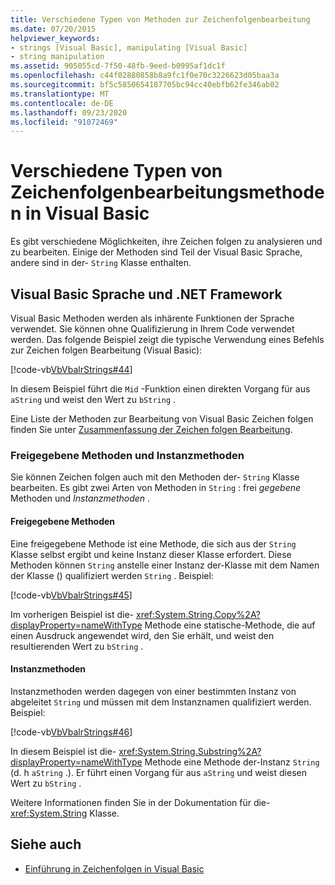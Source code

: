 ```yaml
---
title: Verschiedene Typen von Methoden zur Zeichenfolgenbearbeitung
ms.date: 07/20/2015
helpviewer_keywords:
- strings [Visual Basic], manipulating [Visual Basic]
- string manipulation
ms.assetid: 905055cd-7f50-48fb-9eed-b0995af1dc1f
ms.openlocfilehash: c44f02880858b8a9fc1f0e70c3226623d05baa3a
ms.sourcegitcommit: bf5c5850654187705bc94cc40ebfb62fe346ab02
ms.translationtype: MT
ms.contentlocale: de-DE
ms.lasthandoff: 09/23/2020
ms.locfileid: "91072469"
---
```

# <a name="types-of-string-manipulation-methods-in-visual-basic"></a>Verschiedene Typen von Zeichenfolgenbearbeitungsmethoden in Visual Basic

Es gibt verschiedene Möglichkeiten, ihre Zeichen folgen zu analysieren und zu bearbeiten. Einige der Methoden sind Teil der Visual Basic Sprache, andere sind in der- `String` Klasse enthalten.  
  
## <a name="visual-basic-language-and-the-net-framework"></a>Visual Basic Sprache und .NET Framework  

 Visual Basic Methoden werden als inhärente Funktionen der Sprache verwendet. Sie können ohne Qualifizierung in Ihrem Code verwendet werden. Das folgende Beispiel zeigt die typische Verwendung eines Befehls zur Zeichen folgen Bearbeitung (Visual Basic):  
  
 [!code-vb[VbVbalrStrings#44](~/samples/snippets/visualbasic/VS_Snippets_VBCSharp/VbVbalrStrings/VB/Class2.vb#44)]  
  
 In diesem Beispiel führt die `Mid` -Funktion einen direkten Vorgang für aus `aString` und weist den Wert zu `bString` .  
  
 Eine Liste der Methoden zur Bearbeitung von Visual Basic Zeichen folgen finden Sie unter [Zusammenfassung der Zeichen folgen Bearbeitung](../../../language-reference/keywords/string-manipulation-summary.md).  
  
### <a name="shared-methods-and-instance-methods"></a>Freigegebene Methoden und Instanzmethoden  

 Sie können Zeichen folgen auch mit den Methoden der- `String` Klasse bearbeiten. Es gibt zwei Arten von Methoden in `String` : frei *gegebene* Methoden und *Instanzmethoden* .  
  
#### <a name="shared-methods"></a>Freigegebene Methoden  

 Eine freigegebene Methode ist eine Methode, die sich aus der `String` Klasse selbst ergibt und keine Instanz dieser Klasse erfordert. Diese Methoden können `String` anstelle einer Instanz der-Klasse mit dem Namen der Klasse () qualifiziert werden `String` . Beispiel:  
  
 [!code-vb[VbVbalrStrings#45](~/samples/snippets/visualbasic/VS_Snippets_VBCSharp/VbVbalrStrings/VB/Class2.vb#45)]  
  
 Im vorherigen Beispiel ist die- <xref:System.String.Copy%2A?displayProperty=nameWithType> Methode eine statische-Methode, die auf einen Ausdruck angewendet wird, den Sie erhält, und weist den resultierenden Wert zu `bString` .  
  
#### <a name="instance-methods"></a>Instanzmethoden  

 Instanzmethoden werden dagegen von einer bestimmten Instanz von abgeleitet `String` und müssen mit dem Instanznamen qualifiziert werden. Beispiel:  
  
 [!code-vb[VbVbalrStrings#46](~/samples/snippets/visualbasic/VS_Snippets_VBCSharp/VbVbalrStrings/VB/Class2.vb#46)]  
  
 In diesem Beispiel ist die- <xref:System.String.Substring%2A?displayProperty=nameWithType> Methode eine Methode der-Instanz `String` (d. h `aString` .). Er führt einen Vorgang für aus `aString` und weist diesen Wert zu `bString` .  
  
 Weitere Informationen finden Sie in der Dokumentation für die- <xref:System.String> Klasse.  
  
## <a name="see-also"></a>Siehe auch

- [Einführung in Zeichenfolgen in Visual Basic](introduction-to-strings.md)
